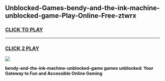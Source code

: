 
## Unblocked-Games-bendy-and-the-ink-machine-unblocked-game-Play-Online-Free-ztwrx
<h3>
<a href="https://premium76.site?title=bendy-and-the-ink-machine-unblocked-game&ref=26A">CLICK TO PLAY</a></h3>
<hr>

<h3>
<a href="https://premium76.site?title=bendy-and-the-ink-machine-unblocked-game&ref=26A">CLICK 2 PLAY</a>
  
</h3>

<a href="https://premium76.site?title=bendy-and-the-ink-machine-unblocked-game&ref=26A"><img src="https://clearcache.store/games.png"></a>


**bendy-and-the-ink-machine-unblocked-game games unblocked: Your Gateway to Fun and Accessible Online Gaming**
